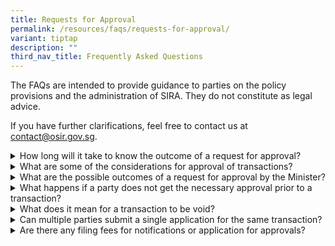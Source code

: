 ```yaml
---
title: Requests for Approval
permalink: /resources/faqs/requests-for-approval/
variant: tiptap
description: ""
third_nav_title: Frequently Asked Questions
---
```

<p>The FAQs are intended to provide guidance to parties on the policy provisions
and the administration of SIRA. They do not constitute as legal advice.</p>
<p>If you have further clarifications, feel free to contact us at <a href="mailto:contact@osir.gov.sg" rel="noopener noreferrer nofollow" target="_blank">contact@osir.gov.sg</a>.</p>
<p></p>
<div data-type="detailGroup" class="isomer-accordion isomer-accordion-white">
<details class="isomer-details">
<summary>How long will it take to know the outcome of a request for approval?</summary>
<div data-type="detailsContent" class="isomer-details-content">
<p>OSIR will process all applications promptly. Applicants would be notified
should more time or documents be required. Applicants can contact OSIR
regarding the status or next steps of their application.&nbsp;</p>
<p>
<br>Business or investors may contact <a href="mailto:contact@osir.gov.sg" rel="noopener noreferrer nofollow" target="_blank"><u>contact@osir.gov.sg</u></a> on any
clarifications prior to the commencement of any formal application.&nbsp;</p>
<p>
<br>Please may refer to the pages below for the step-by-step process flows
for:</p>
<ul>
<li>
<p><a href="/about-sira/acquiring-equity-interest-or-voting-power" rel="noopener noreferrer nofollow" target="_blank">Acquiring Equity Interest or Voting Power in a Designated Entity</a>
</p>
</li>
<li>
<p><a href="/about-sira/disposing-equity-interest-or-voting-power" rel="noopener noreferrer nofollow" target="_blank">Disposal of Equity Interest or Voting Power in a Designated Entity</a>
</p>
</li>
<li>
<p><a href="/about-sira/acquiring-business-or-undertaking" rel="noopener noreferrer nofollow" target="_blank">Acquisition of the Business or Undertaking of a Designated Entity</a>
</p>
</li>
<li>
<p><a href="/about-sira/appointment-of-key-officers" rel="noopener noreferrer nofollow" target="_blank">Appointing Key Officers in a Designated Entity</a>
</p>
</li>
</ul>
</div>
</details>
<details class="isomer-details">
<summary>What are some of the considerations for approval of transactions?</summary>
<div data-type="detailsContent" class="isomer-details-content">
<p>Applications may be approved if <u>all</u> the following conditions, as
applicable, are met:</p>
<ul>
<li>
<p>The prospective acquirors, or controllers and their associates, are
<a href="/resources/guidance-documents" rel="noopener noreferrer nofollow" target="_blank">fit and proper</a>persons;</p>
</li>
<li>
<p>The designated entity would be able to continue providing its critical
function following the proposed transaction; and</p>
</li>
<li>
<p>Approving the transaction is not against Singapore’s national security
interests.</p>
</li>
</ul>
<p>
<br>Mitigation measures may also be imposed as part of approval of a transaction.&nbsp;</p>
<p>
<br>Parties may wish to contact <a href="mailto:contact@osir.gov.sg" rel="noopener noreferrer nofollow" target="_blank"><u>contact@osir.gov.sg</u></a> to discuss
appropriate mitigation measures, which would depend on the facts and circumstances
of each case.</p>
</div>
</details>
<details class="isomer-details">
<summary>What are the possible outcomes of a request for approval by the Minister?</summary>
<div data-type="detailsContent" class="isomer-details-content">
<p>The Minister would assess the application and the response may take the
following forms:</p>
<ul>
<li>
<p>Approval;&nbsp;</p>
</li>
<li>
<p>Approval with condition(s); or</p>
</li>
<li>
<p>Rejection.</p>
</li>
</ul>
<p>
<br>Where conditional approval is granted, the conditions attached would be
determined on a case-by-case basis.&nbsp;</p>
<p></p>
<p>Parties can seek reconsideration from the Minister within 14 days after
his decisions; after which, they may appeal to a Reviewing Tribunal within
30 days after the reconsideration outcome.</p>
</div>
</details>
<details class="isomer-details">
<summary>What happens if a party does not get the necessary approval prior to a
transaction?</summary>
<div data-type="detailsContent" class="isomer-details-content">
<p>Transactions that are completed without the necessary prior approvals
from Minister will be void.&nbsp;</p>
<p>
<br>Materially affected parties may apply to the Minister to validate the
transaction and the Minister may do so by issuing a validation notice.
The Minister may also proactively issue such a notice if he is satisfied
that it is in the interest of Singapore’s national security to do so.</p>
<p></p>
<p>Non-compliant parties may be subject to penalties under the Significant
Investments Review Act.</p>
</div>
</details>
<details class="isomer-details">
<summary>What does it mean for a transaction to be void?</summary>
<div data-type="detailsContent" class="isomer-details-content">
<p>A transaction which is void has no legal effect and is unenforceable.</p>
</div>
</details>
<details class="isomer-details">
<summary>Can multiple parties submit a single application for the same transaction?</summary>
<div data-type="detailsContent" class="isomer-details-content">
<p>The Significant Investments Review Act has been designed to be business-friendly.&nbsp;</p>
<p></p>
<p>If multiple parties to a particular transaction wish to submit a consolidated
notification or application for approval (as applicable to their respective
scenarios), they may do so.</p>
<p></p>
<p>They will need to provide appropriate evidence of authorisation that the
party responsible for the submission is doing so on behalf of the relevant
parties.</p>
<p></p>
<p>Parties may seek clarification from OSIR at <a href="mailto:contact@osir.gov.sg" rel="noopener noreferrer nofollow" target="_blank"><u>contact@osir.gov.sg</u></a> before
the commencement of any formal application.</p>
</div>
</details>
<details class="isomer-details">
<summary>Are there any filing fees for notifications or application for approvals?</summary>
<div data-type="detailsContent" class="isomer-details-content">
<p>There are no filing fees.</p>
</div>
</details>
</div>
<p></p>